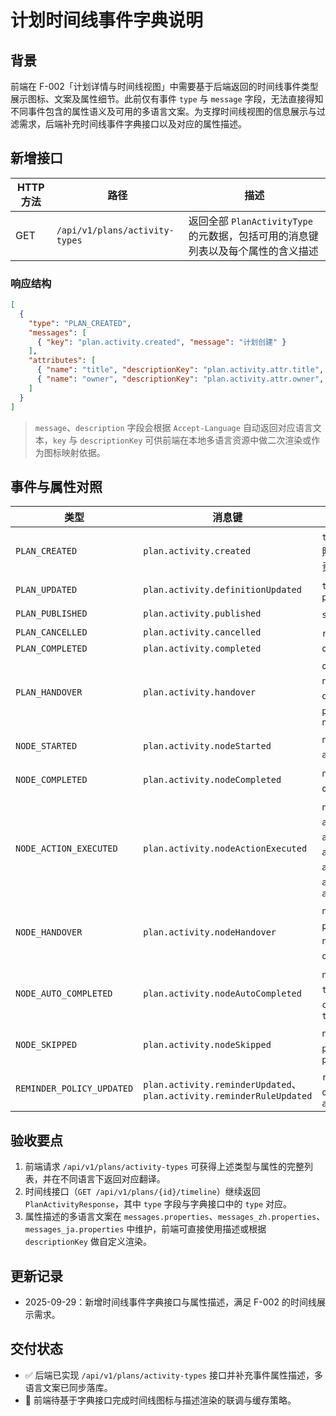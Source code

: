 # 计划时间线事件字典说明

## 背景

前端在 F-002「计划详情与时间线视图」中需要基于后端返回的时间线事件类型展示图标、文案及属性细节。此前仅有事件 `type` 与 `message` 字段，无法直接得知不同事件包含的属性语义及可用的多语言文案。为支撑时间线视图的信息展示与过滤需求，后端补充时间线事件字典接口以及对应的属性描述。

## 新增接口

| HTTP 方法 | 路径 | 描述 |
| --- | --- | --- |
| GET | `/api/v1/plans/activity-types` | 返回全部 `PlanActivityType` 的元数据，包括可用的消息键列表以及每个属性的含义描述 |

### 响应结构

```json
[
  {
    "type": "PLAN_CREATED",
    "messages": [
      { "key": "plan.activity.created", "message": "计划创建" }
    ],
    "attributes": [
      { "name": "title", "descriptionKey": "plan.activity.attr.title", "description": "事件发生时的计划标题快照" },
      { "name": "owner", "descriptionKey": "plan.activity.attr.owner", "description": "事件发生时的计划负责人" }
    ]
  }
]
```

> `message`、`description` 字段会根据 `Accept-Language` 自动返回对应语言文本，`key` 与 `descriptionKey` 可供前端在本地多语言资源中做二次渲染或作为图标映射依据。

## 事件与属性对照

| 类型 | 消息键 | 主要属性 |
| --- | --- | --- |
| `PLAN_CREATED` | `plan.activity.created` | `title`（计划标题快照）、`owner`（当时负责人） |
| `PLAN_UPDATED` | `plan.activity.definitionUpdated` | `title`、`timezone`、`participantCount` |
| `PLAN_PUBLISHED` | `plan.activity.published` | `status`、`operator` |
| `PLAN_CANCELLED` | `plan.activity.cancelled` | `reason`、`operator` |
| `PLAN_COMPLETED` | `plan.activity.completed` | `operator` |
| `PLAN_HANDOVER` | `plan.activity.handover` | `oldOwner`、`newOwner`、`operator`、`participantCount`、`note` |
| `NODE_STARTED` | `plan.activity.nodeStarted` | `nodeName`、`assignee`、`operator` |
| `NODE_COMPLETED` | `plan.activity.nodeCompleted` | `nodeName`、`operator`、`result` |
| `NODE_ACTION_EXECUTED` | `plan.activity.nodeActionExecuted` | `nodeName`、`actionType`、`actionStatus`、`actionMessage`、`actionTrigger`、`actionError`、`actionId` |
| `NODE_HANDOVER` | `plan.activity.nodeHandover` | `nodeName`、`previousAssignee`、`newAssignee`、`operator`、`comment` |
| `NODE_AUTO_COMPLETED` | `plan.activity.nodeAutoCompleted` | `nodeName`、`threshold`、`completedChildren`、`totalChildren` |
| `NODE_SKIPPED` | `plan.activity.nodeSkipped` | `nodeName`、`parentNodeId`、`parentNode` |
| `REMINDER_POLICY_UPDATED` | `plan.activity.reminderUpdated`、`plan.activity.reminderRuleUpdated` | `ruleCount`、`offsetMinutes`、`active` |

## 验收要点

1. 前端请求 `/api/v1/plans/activity-types` 可获得上述类型与属性的完整列表，并在不同语言下返回对应翻译。
2. 时间线接口（`GET /api/v1/plans/{id}/timeline`）继续返回 `PlanActivityResponse`，其中 `type` 字段与字典接口中的 `type` 对应。
3. 属性描述的多语言文案在 `messages.properties`、`messages_zh.properties`、`messages_ja.properties` 中维护，前端可直接使用描述或根据 `descriptionKey` 做自定义渲染。

## 更新记录

- 2025-09-29：新增时间线事件字典接口与属性描述，满足 F-002 的时间线展示需求。

## 交付状态

- ✅ 后端已实现 `/api/v1/plans/activity-types` 接口并补充事件属性描述，多语言文案已同步落库。
- 🔄 前端待基于字典接口完成时间线图标与描述渲染的联调与缓存策略。
